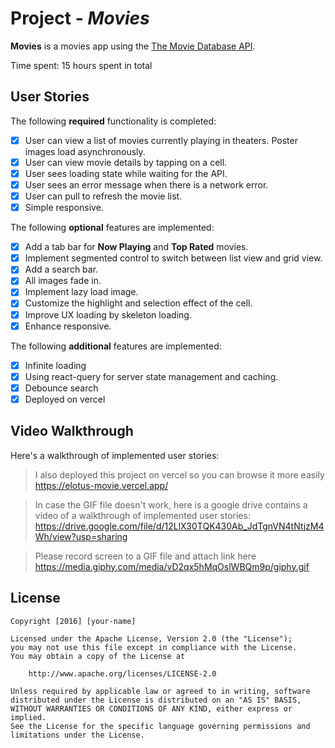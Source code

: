 # Project - *Movies*

**Movies** is a movies app using the [The Movie Database API](https://developers.themoviedb.org/3).

Time spent: 15 hours spent in total

## User Stories

The following **required** functionality is completed:

- [x] User can view a list of movies currently playing in theaters. Poster images load asynchronously.
- [x] User can view movie details by tapping on a cell.
- [x] User sees loading state while waiting for the API.
- [x] User sees an error message when there is a network error.
- [x] User can pull to refresh the movie list.
- [x] Simple responsive.

The following **optional** features are implemented:

- [x] Add a tab bar for **Now Playing** and **Top Rated** movies.
- [x] Implement segmented control to switch between list view and grid view.
- [x] Add a search bar.
- [x] All images fade in.
- [x] Implement lazy load image.
- [x] Customize the highlight and selection effect of the cell.
- [x] Improve UX loading by skeleton loading.
- [x] Enhance responsive.

The following **additional** features are implemented:

- [x] Infinite loading
- [x] Using react-query for server state management and caching.
- [x] Debounce search
- [x] Deployed on vercel
## Video Walkthrough

Here's a walkthrough of implemented user stories:

> I also deployed this project on vercel so you can browse it more easily
https://elotus-movie.vercel.app/

> In case the GIF file doesn't work, here is a google drive contains a video of a walkthrough of implemented user stories:
https://drive.google.com/file/d/12LlX30TQK430Ab_JdTgnVN4tNtjzM4Wh/view?usp=sharing

> Please record screen to a GIF file and attach link here
https://media.giphy.com/media/vD2qx5hMqOslWBQm9p/giphy.gif


## License

    Copyright [2016] [your-name]

    Licensed under the Apache License, Version 2.0 (the "License");
    you may not use this file except in compliance with the License.
    You may obtain a copy of the License at

        http://www.apache.org/licenses/LICENSE-2.0

    Unless required by applicable law or agreed to in writing, software
    distributed under the License is distributed on an "AS IS" BASIS,
    WITHOUT WARRANTIES OR CONDITIONS OF ANY KIND, either express or implied.
    See the License for the specific language governing permissions and
    limitations under the License.
